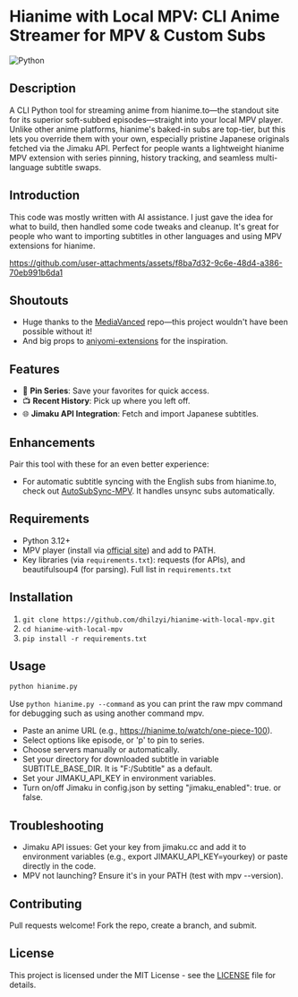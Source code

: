 # Hianime with Local MPV: CLI Anime Streamer for MPV & Custom Subs
![Python](https://img.shields.io/badge/python-3.12-green)

## Description
A CLI Python tool for streaming anime from hianime.to—the standout site for its superior soft-subbed episodes—straight into your local MPV player. Unlike other anime platforms, hianime's baked-in subs are top-tier, but this lets you override them with your own, especially pristine Japanese originals fetched via the Jimaku API. Perfect for people wants a lightweight hianime MPV extension with series pinning, history tracking, and seamless multi-language subtitle swaps.

## Introduction
This code was mostly written with AI assistance. I just gave the idea for what to build, then handled some code tweaks and cleanup. It's great for people who want to importing subtitles in other languages and using MPV extensions for hianime.

https://github.com/user-attachments/assets/f8ba7d32-9c6e-48d4-a386-70eb991b6da1

## Shoutouts
- Huge thanks to the [MediaVanced](https://github.com/yogesh-hacker/MediaVanced) repo—this project wouldn't have been possible without it!
- And big props to [aniyomi-extensions]( https://github.com/yuzono/aniyomi-extensions) for the inspiration.

## Features
- 📌 **Pin Series**: Save your favorites for quick access.
- 📺 **Recent History**: Pick up where you left off.
- 🌐 **Jimaku API Integration**: Fetch and import Japanese subtitles.

## Enhancements
Pair this tool with these for an even better experience:
- For automatic subtitle syncing with the English subs from hianime.to, check out [AutoSubSync-MPV](https://github.com/joaquintorres/autosubsync-mpv). It handles unsync subs automatically.

## Requirements
- Python 3.12+
- MPV player (install via [official site](https://mpv.io/)) and add to PATH.
- Key libraries (via `requirements.txt`): requests (for APIs), and beautifulsoup4 (for parsing). Full list in `requirements.txt`

## Installation
1. `git clone https://github.com/dhilzyi/hianime-with-local-mpv.git`
2. `cd hianime-with-local-mpv`
3. `pip install -r requirements.txt`

## Usage
```bash
python hianime.py
```
Use `python hianime.py --command` as you can print the raw mpv command for debugging such as using another command mpv.
- Paste an anime URL (e.g., https://hianime.to/watch/one-piece-100).
- Select options like episode, or 'p' to pin to series.
- Choose servers manually or automatically.
- Set your directory for downloaded subtitle in variable SUBTITLE_BASE_DIR. It is "F:/Subtitle" as a default.
- Set your JIMAKU_API_KEY in environment variables.
- Turn on/off Jimaku in config.json by setting "jimaku_enabled": true. or false.

## Troubleshooting
- Jimaku API issues: Get your key from jimaku.cc and add it to environment variables (e.g., export JIMAKU_API_KEY=yourkey) or paste directly in the code.
- MPV not launching? Ensure it's in your PATH (test with mpv --version).

## Contributing
Pull requests welcome! Fork the repo, create a branch, and submit.

## License
This project is licensed under the MIT License - see the [LICENSE](https://github.com/dhilzyi/hianime-with-local-mpv/blob/master/LICENSE) file for details.

